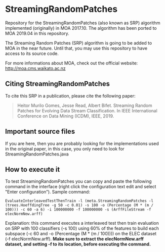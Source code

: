 # StreamingRandomPatches
Repository for the StreamingRandomPatches (also known as SRP) algorithm implemented (originally) in MOA 2017.10. 
The algorithm has been ported to MOA 2019.04 in this repository. 

The Streaming Random Patches (SRP) algorithm is going to be added to MOA in the near future.
Until that, you may use this repository to have access to its source code. 

For more informations about MOA, check out the official website: 
http://moa.cms.waikato.ac.nz

## Citing StreamingRandomPatches
To cite this SRP in a publication, please cite the following paper: 
> Heitor Murilo Gomes,  Jesse Read, Albert Bifet. 
> Streaming Random Patches for Evolving Data Stream Classification. In IEEE International Conference on Data Mining (ICDM), IEEE, 2019.

## Important source files
If you are here, then you are probably looking for the implementations used in the original paper, in this case, you only need to look for StreamingRandomPatches.java

## How to execute it
To test StreamingRandomPatches you can copy and paste the following command in the interface (right click the configuration text edit and select "Enter configuration”).
Sample command: 

`EvaluateInterleavedTestThenTrain -l (meta.StreamingRandomPatches -l (trees.HoeffdingTree -g 50 -c 0.01) -s 100 -o (Percentage (M * (m / 100))) -c 60 -a 6) -i 100000000 -f 100000000 -s (ArffFileStream -f elecNormNew.arff)`

Explanation: this command executes a interleaved test then train evaluation on SRP with 100 classifiers (-s 100) using 60% of the features to build each subspace (-c 60 and -o (Percentage (M * (m / 100))))
on the ELEC dataset (-f elecNormNew.arff). 
**Make sure to extract the elecNormNew.arff dataset, and setting -f to its location, before executing the command.**
